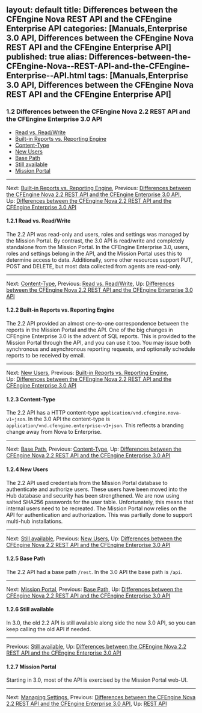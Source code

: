 layout: default
title:  Differences between the CFEngine Nova  REST API and the CFEngine Enterprise  API
categories: [Manuals,Enterprise 3.0 API, Differences between the CFEngine Nova  REST API and the CFEngine Enterprise  API]
published: true
alias: Differences-between-the-CFEngine-Nova--REST-API-and-the-CFEngine-Enterprise--API.html
tags: [Manuals,Enterprise 3.0 API, Differences between the CFEngine Nova  REST API and the CFEngine Enterprise  API]
---
### 1.2 Differences between the CFEngine Nova 2.2 REST API and the CFEngine Enterprise 3.0 API

-   [Read vs.
    Read/Write](/manuals/Enterprise-3-0-API#Read-vs_002e-Read_002fWrite)
-   [Built-in Reports vs. Reporting
    Engine](/manuals/Enterprise-3-0-API#Built_002din-Reports-vs_002e-Reporting-Engine)
-   [Content-Type](/manuals/Enterprise-3-0-API#Content_002dType)
-   [New Users](/manuals/Enterprise-3-0-API#New-Users)
-   [Base Path](/manuals/Enterprise-3-0-API#Base-Path)
-   [Still available](/manuals/Enterprise-3-0-API#Still-available)
-   [Mission Portal](/manuals/Enterprise-3-0-API#Mission-Portal)

* * * * *

Next: [Built-in Reports vs. Reporting
Engine](/manuals/Enterprise-3-0-API#Built_002din-Reports-vs_002e-Reporting-Engine),
Previous: [Differences between the CFEngine Nova 2.2 REST API and the
CFEngine Enterprise 3.0
API](/manuals/Enterprise-3-0-API#Differences-between-the-CFEngine-Nova-2_002e2-REST-API-and-the-CFEngine-Enterprise-3_002e0-API),
Up: [Differences between the CFEngine Nova 2.2 REST API and the CFEngine
Enterprise 3.0
API](/manuals/Enterprise-3-0-API#Differences-between-the-CFEngine-Nova-2_002e2-REST-API-and-the-CFEngine-Enterprise-3_002e0-API)

#### 1.2.1 Read vs. Read/Write

The 2.2 API was read-only and users, roles and settings was managed by
the Mission Portal. By contrast, the 3.0 API is read/write and
completely standalone from the Mission Portal. In the CFEngine
Enterprise 3.0, users, roles and settings belong in the API, and the
Mission Portal uses this to determine access to data. Additionally, some
other resources support PUT, POST and DELETE, but most data collected
from agents are read-only.

* * * * *

Next: [Content-Type](/manuals/Enterprise-3-0-API#Content_002dType),
Previous: [Read vs.
Read/Write](/manuals/Enterprise-3-0-API#Read-vs_002e-Read_002fWrite),
Up: [Differences between the CFEngine Nova 2.2 REST API and the CFEngine
Enterprise 3.0
API](/manuals/Enterprise-3-0-API#Differences-between-the-CFEngine-Nova-2_002e2-REST-API-and-the-CFEngine-Enterprise-3_002e0-API)

#### 1.2.2 Built-in Reports vs. Reporting Engine

The 2.2 API provided an almost one-to-one correspondence between the
reports in the Mission Portal and the API. One of the big changes in
CFEngine Enterprise 3.0 is the advent of SQL reports. This is provided
to the Mission Portal through the API, and you can use it too. You may
issue both synchronous and asynchronous reporting requests, and
optionally schedule reports to be received by email.

* * * * *

Next: [New Users](/manuals/Enterprise-3-0-API#New-Users),
Previous: [Built-in Reports vs. Reporting
Engine](/manuals/Enterprise-3-0-API#Built_002din-Reports-vs_002e-Reporting-Engine),
Up: [Differences between the CFEngine Nova 2.2 REST API and the CFEngine
Enterprise 3.0
API](/manuals/Enterprise-3-0-API#Differences-between-the-CFEngine-Nova-2_002e2-REST-API-and-the-CFEngine-Enterprise-3_002e0-API)

#### 1.2.3 Content-Type

The 2.2 API has a HTTP content-type
`application/vnd.cfengine.nova-v1+json`. In the 3.0 API the content-type
is `application/vnd.cfengine.enterprise-v1+json`. This reflects a
branding change away from Nova to Enterprise.

* * * * *

Next: [Base Path](/manuals/Enterprise-3-0-API#Base-Path),
Previous: [Content-Type](/manuals/Enterprise-3-0-API#Content_002dType),
Up: [Differences between the CFEngine Nova 2.2 REST API and the CFEngine
Enterprise 3.0
API](/manuals/Enterprise-3-0-API#Differences-between-the-CFEngine-Nova-2_002e2-REST-API-and-the-CFEngine-Enterprise-3_002e0-API)

#### 1.2.4 New Users

The 2.2 API used credentials from the Mission Portal database to
authenticate and authorize users. These users have been moved into the
Hub database and security has been strengthened. We are now using salted
SHA256 passwords for the user table. Unfortunately, this means that
internal users need to be recreated. The Mission Portal now relies on
the API for authentication and authorization. This was partially done to
support multi-hub installations.

* * * * *

Next: [Still available](/manuals/Enterprise-3-0-API#Still-available),
Previous: [New Users](/manuals/Enterprise-3-0-API#New-Users),
Up: [Differences between the CFEngine Nova 2.2 REST API and the CFEngine
Enterprise 3.0
API](/manuals/Enterprise-3-0-API#Differences-between-the-CFEngine-Nova-2_002e2-REST-API-and-the-CFEngine-Enterprise-3_002e0-API)

#### 1.2.5 Base Path

The 2.2 API had a base path `/rest`. In the 3.0 API the base path is
`/api`.

* * * * *

Next: [Mission Portal](/manuals/Enterprise-3-0-API#Mission-Portal),
Previous: [Base Path](/manuals/Enterprise-3-0-API#Base-Path),
Up: [Differences between the CFEngine Nova 2.2 REST API and the CFEngine
Enterprise 3.0
API](/manuals/Enterprise-3-0-API#Differences-between-the-CFEngine-Nova-2_002e2-REST-API-and-the-CFEngine-Enterprise-3_002e0-API)

#### 1.2.6 Still available

In 3.0, the old 2.2 API is still available along side the new 3.0 API,
so you can keep calling the old API if needed.

* * * * *

Previous: [Still
available](/manuals/Enterprise-3-0-API#Still-available),
Up: [Differences between the CFEngine Nova 2.2 REST API and the CFEngine
Enterprise 3.0
API](/manuals/Enterprise-3-0-API#Differences-between-the-CFEngine-Nova-2_002e2-REST-API-and-the-CFEngine-Enterprise-3_002e0-API)

#### 1.2.7 Mission Portal

Starting in 3.0, most of the API is exercised by the Mission Portal
web-UI.

* * * * *

Next: [Managing
Settings](/manuals/Enterprise-3-0-API#Managing-Settings),
Previous: [Differences between the CFEngine Nova 2.2 REST API and the
CFEngine Enterprise 3.0
API](/manuals/Enterprise-3-0-API#Differences-between-the-CFEngine-Nova-2_002e2-REST-API-and-the-CFEngine-Enterprise-3_002e0-API),
Up: [REST API](/manuals/Enterprise-3-0-API#REST-API)

